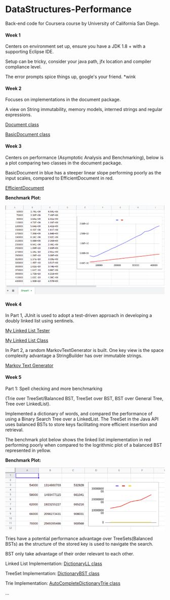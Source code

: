 # DataStructures-Performance
Back-end code for Coursera course by University of California San Diego.

#### Week 1
Centers on environment set up,
ensure you have a JDK 1.8 + with a supporting Eclipse IDE.

Setup can be tricky, consider your java path, jfx location and compiler compliance level.

The error prompts spice things up, google's your friend. *wink


#### Week 2
Focuses on implementations in the document package. 

A view on String immutability, memory models, interned strings and regular expressions.

[Document class](https://github.com/bisscay/DataStructures-Performance/blob/main/MOOCTextEditor/src/document/Document.java)

[BasicDocument class](https://github.com/bisscay/DataStructures-Performance/blob/main/MOOCTextEditor/src/document/BasicDocument.java)

#### Week 3
Centers on performance (Asymptotic Analysis and Benchmarking), below is a plot comparing two classes in the document package.

BasicDocument in blue has a steeper linear slope performing poorly as the input scales, compared to EfficientDocument in red. 

[EfficientDocument](https://github.com/bisscay/DataStructures-Performance/blob/main/MOOCTextEditor/src/document/EfficientDocument.java)

**Benchmark Plot:**

![Week 3 Benchmark Image](https://github.com/bisscay/DataStructures-Performance/blob/main/benchmarkWeek3.png)

#### Week 4
In Part 1, JUnit is used to adopt a test-driven approach in developing a doubly linked list using sentinels.

[My Linked List Tester](https://github.com/bisscay/DataStructures-Performance/blob/main/MOOCTextEditor/src/textgen/MyLinkedListTester.java)

[My Linked List Class](https://github.com/bisscay/DataStructures-Performance/blob/main/MOOCTextEditor/src/textgen/MyLinkedList.java)

In Part 2, a random MarkovTextGenerator is built. One key view is the space complexity advantage a StringBuilder  has over immutable strings.

[Markov Text Generator](https://github.com/bisscay/DataStructures-Performance/blob/main/MOOCTextEditor/src/textgen/MarkovTextGeneratorLoL.java)

#### Week 5
Part 1: Spell checking and more benchmarking

(Trie over TreeSet/Balanced BST, TreeSet over BST, BST over General Tree, Tree over LinkedList).

Implemented a dictionary of words, and compared the performance of using a Binary Search Tree over a LinkedList. The TreeSet in the Java API uses balanced BSTs to store keys facilitating more efficient insertion and retrieval.

The benchmark plot below shows the linked list implementation in red performing poorly when compared to the logrithmic plot of a balanced BST represented in yellow.

**Benchmark Plot:**

![Week 5 Benchmark Image](https://github.com/bisscay/DataStructures-Performance/blob/main/TreeSet_LinkedList_BenchMark.png)

Tries have a potential performance advantage over TreeSets(Balanced BSTs) as the structure of the stored key is used to navigate the search. 

BST only take advantage of their order relevant to each other.

Linked List Implementation:
[DictionaryLL class](https://github.com/bisscay/DataStructures-Performance/blob/main/MOOCTextEditor/src/spelling/DictionaryLL.java)


TreeSet Implementation:
[DictionaryBST class](https://github.com/bisscay/DataStructures-Performance/blob/main/MOOCTextEditor/src/spelling/DictionaryBST.java)

Trie Implementation:
[AutoCompleteDictionaryTrie class](https://github.com/bisscay/DataStructures-Performance/blob/main/MOOCTextEditor/src/spelling/AutoCompleteDictionaryTrie.java)


...

